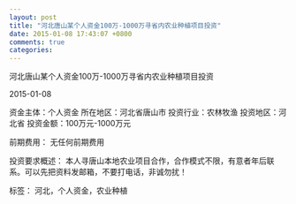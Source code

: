 ```yaml
---
layout: post
title: "河北唐山某个人资金100万-1000万寻省内农业种植项目投资"
date: 2015-01-08 17:43:07 +0800
comments: true
categories: 
---
```

河北唐山某个人资金100万-1000万寻省内农业种植项目投资



2015-01-08

资金主体：个人资金
所在地区：河北省唐山市
投资行业：农林牧渔
投资地区：河北省
投资金额：100万元-1000万元

前期费用：
无任何前期费用

投资要求概述：
本人寻唐山本地农业项目合作，合作模式不限，有意者年后联系。可以先把资料发邮箱，不要打电话，非诚勿扰！

标签：
河北，个人资金，农业种植

